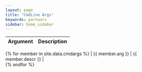 ```yaml
---
layout: page
title: "CmdLine Args"
keywords: portworx
sidebar: home_sidebar
---
```



| Argument                     |  Description                                                                       |                    
|---------------------------        | ------------------------------------------------------------------------------          |
{% for member in site.data.cmdargs %}
| {{ member.arg }}             | {{ member.descr }}                                                                 |                 
{% endfor %}

